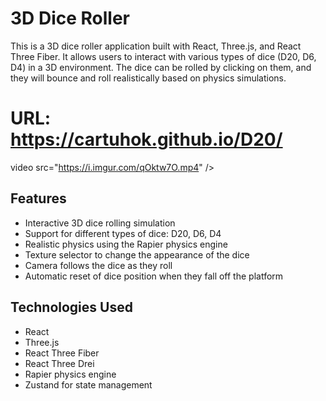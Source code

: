 # 3D Dice Roller

This is a 3D dice roller application built with React, Three.js, and React Three Fiber. It allows users to interact with various types of dice (D20, D6, D4) in a 3D environment. The dice can be rolled by clicking on them, and they will bounce and roll realistically based on physics simulations.

# URL: https://cartuhok.github.io/D20/

video src="https://i.imgur.com/qOktw7O.mp4" />

## Features

- Interactive 3D dice rolling simulation
- Support for different types of dice: D20, D6, D4
- Realistic physics using the Rapier physics engine
- Texture selector to change the appearance of the dice
- Camera follows the dice as they roll
- Automatic reset of dice position when they fall off the platform

## Technologies Used

- React
- Three.js
- React Three Fiber
- React Three Drei
- Rapier physics engine
- Zustand for state management
